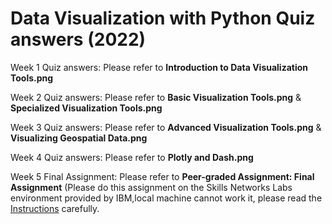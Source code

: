 # Data Visualization with Python Quiz answers (2022)
Week 1 Quiz answers: Please refer to **Introduction to Data Visualization Tools.png**

Week 2 Quiz answers: Please refer to **Basic Visualization Tools.png** & **Specialized Visualization Tools.png**

Week 3 Quiz answers: Please refer to **Advanced Visualization Tools.png** & **Visualizing Geospatial Data.png**

Week 4 Quiz answers: Please refer to **Plotly and Dash.png**

Week 5 Final Assignment: Please refer to **Peer-graded Assignment: Final Assignment** (Please do this assignment on the Skills Networks Labs environment provided by IBM,local machine cannot work it, please read the [Instructions](https://cf-courses-data.s3.us.cloud-object-storage.appdomain.cloud/IBMDeveloperSkillsNetwork-DV0101EN-SkillsNetwork/labs/Module%205/5_Peer_Graded.md.html) carefully.
